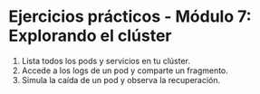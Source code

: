 # Ejercicios prácticos - Módulo 7: Explorando el clúster

1. Lista todos los pods y servicios en tu clúster.
2. Accede a los logs de un pod y comparte un fragmento.
3. Simula la caída de un pod y observa la recuperación.
